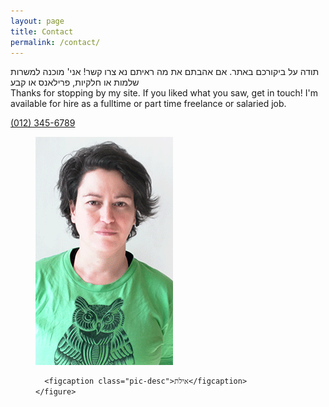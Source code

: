 ```yaml
---
layout: page
title: Contact
permalink: /contact/
---
```

<div class="fr" dir="ltr">תודה על ביקורכם באתר. אם אהבתם את מה ראיתם נא צרו קשר! אני' מוכנה למשרות שלמות או חלקיות, פרילאנס או קבע<br /> </div>
<div class="fl">Thanks for stopping by my site. If you liked what you saw, get in touch! I'm available for hire as a fulltime or part time freelance or salaried job. <br /></div>
<div class="full">
	<p>
	<span><a href="tel:01234567890">(012) 345-6789</a></span>
</p>
<section>
	<div class="card">
    <figure class="photo">
      <!-- <img class="self-pic" src="http://www.fillmurray.com/251/251" alt="pic"> -->
      <img class="self-pic" src="/images/self.gif" alt="pic">

      <figcaption class="pic-desc">אילת</figcaption>
    </figure>
  </div>
</section>
</div>
